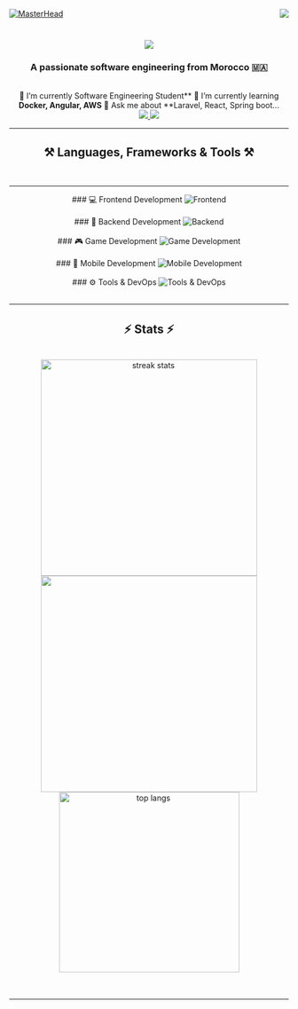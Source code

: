 [![MasterHead](https://firebasestorage.googleapis.com/v0/b/flexi-coding.appspot.com/o/dempgi7-520f8d5f-63d4-4453-8822-dbc149ae27f8.gif?alt=media&token=91c0c7b2-93c3-4029-b011-1a8703c5730d)](https://rishavchanda.io)       <img               align="right"        src="https://visitor-badge.laobi.icu/badge?page_id=salesp07.salesp07"                   />            <h1                  align="center">      <img      src="https://readme-typing-svg.herokuapp.com/?     font=Righteous&size=35&center=true&vCenter=true&width=500&height=70&duration=4000&lines=Hi+There!+👋;+I'm+Hodaifa+Echffani!;"          />      </h1>          <h3                  align="center">                   A                    passionate                  software     engineering       from                Morocco              🇲🇦</h3>            <br/>           <div                    align="center">            🔭          I’m                 currently                   Software                Engineering           Student**            🌱                 I’m              currently              learning                  **Docker,        Angular,         AWS**        💬        Ask          me                 about              **Laravel,             React,                 Spring               boot...          </div>      <div      align="center">               <a     href="mailto:echffani.hodaifa@gmail.com">        <img          src="https://img.shields.io/badge/Gmail-333333?style=for-the-badge&logo=gmail&logoColor=red"                   />        </a>               <a     href="https://www.linkedin.com/in/hodaifa-echffani-297b7b284/"                 target="_blank">     <img                  src="https://img.shields.io/badge/LinkedIn-0077B5?style=for-the-badge&logo=linkedin&logoColor=white"          target="_blank"           />        </a>        </div>                   <hr/>                <h2           align="center">⚒️         Languages,             Frameworks                  &                    Tools                   ⚒️</h2>      <br/>                  <hr/>      <div                 align="center">     ###         💻             Frontend          Development          <img                   src="https://skillicons.dev/icons?i=react,angular,html,css,tailwind,bootstrap,mui,figma,git,vscode"          alt="Frontend"          />           <br/><br/>          ###              🔧           Backend                   Development               <img                src="https://skillicons.dev/icons?i=nodejs,express,python,flask,php,laravel,mysql,postgres,firebase,mongodb,oracle,spring                 boot"                  alt="Backend"             />             <br/><br/>         ###                    🎮                 Game           Development               <img       src="https://skillicons.dev/icons?i=unity,java,c"          alt="Game       Development"        />             <br/><br/>      ###                   📱      Mobile         Development        <img               src="https://skillicons.dev/icons?i=androidstudio,react,flutter"        alt="Mobile               Development"          />        <br/><br/>           ###        ⚙️              Tools                  &     DevOps       <img          src="https://skillicons.dev/icons?i=docker,jenkins,github,matlab"         alt="Tools       &             DevOps"                  />     <br/>        </div>      <br/>        <hr/>               <h2         align="center">⚡                 Stats          ⚡</h2>       <br>     <div              align=center>            <img                    width=390           src="https://github-readme-streak-stats-salesp07.vercel.app/?user=hodaifa-ech&count_private=true&theme=react&border_radius=10"        alt="streak          stats"/>      <img                   width=390              src="https://github-readme-stats.vercel.app/api?username=hodaifa-ech&theme=react&hide_border=false&include_all_commits=false&count_private=true"/>             <br/>               <img     width=325            align="center"        src="https://github-readme-stats-salesp07.vercel.app/api/top-langs/?username=hodaifa-ech&hide=HTML&langs_count=8&layout=compact&theme=react&border_radius=10&size_weight=0.5&count_weight=0.5&exclude_repo=github-readme-stats"               alt="top      langs"                 />                  </div>                  <br/><br/>          <hr/>              <br/>             <br/>           